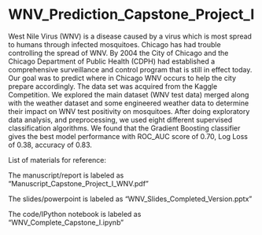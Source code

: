 # WNV_Prediction_Capstone_Project_I
           
West Nile Virus (WNV) is a disease caused by a virus which is most spread to humans through infected mosquitoes. Chicago has had trouble controlling the spread of WNV. By 2004 the City of Chicago and the Chicago Department of Public Health (CDPH) had established a comprehensive surveillance and control program that is still in effect today. Our goal was to predict where in Chicago WNV occurs to help the city prepare accordingly. The data set was acquired from the Kaggle Competition. We explored the main dataset (WNV test data) merged along with the weather dataset and some engineered weather data to determine their impact on WNV test positivity on mosquitoes. After doing exploratory data analysis, and preprocessing, we used eight different supervised classification algorithms. We found that the Gradient Boosting classifier gives the best model performance with ROC_AUC score of 0.70, Log Loss of 0.38, accuracy of 0.83.

List of materials for reference:

The manuscript/report is labeled as “Manuscript_Capstone_Project_I_WNV.pdf”

The slides/powerpoint is labeled as “WNV_Slides_Completed_Version.pptx”

The code/IPython notebook  is labeled as “WNV_Complete_Capstone_I.ipynb”




